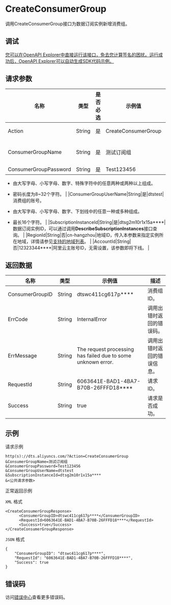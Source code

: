 # CreateConsumerGroup

调用CreateConsumerGroup接口为数据订阅实例新增消费组。

## 调试

[您可以在OpenAPI Explorer中直接运行该接口，免去您计算签名的困扰。运行成功后，OpenAPI Explorer可以自动生成SDK代码示例。](https://api.aliyun.com/#product=Dts&api=CreateConsumerGroup&type=RPC&version=2020-01-01)

## 请求参数

|名称|类型|是否必选|示例值|描述|
|--|--|----|---|--|
|Action|String|是|CreateConsumerGroup|系统规定参数，取值：**CreateConsumerGroup**。 |
|ConsumerGroupName|String|是|测试订阅组|消费组名称，不超过128个字符。建议配置具有业务意义的名称，便于后续识别。 |
|ConsumerGroupPassword|String|是|Test123456|消费组账号的密码。

 -   由大写字母、小写字母、数字、特殊字符中的任意两种或两种以上组成。
-   密码长度为8~32个字符。 |
|ConsumerGroupUserName|String|是|dtstest|消费组的账号。

 -   由大写字母、小写字母、数字、下划线中的任意一种或多种组成。
-   最长16个字符。 |
|SubscriptionInstanceId|String|是|dtsg2m10r1x15a\*\*\*\*|数据订阅实例ID，可以通过调用**DescribeSubscriptionInstances**接口查询。 |
|RegionId|String|否|cn-hangzhou|地域ID，传入本参数来指定实例所在地域，详情请参见[支持的地域列表](~141033~)。 |
|AccountId|String|否|12323344\*\*\*\*|阿里云主账号ID，无需设置，该参数即将下线。 |

## 返回数据

|名称|类型|示例值|描述|
|--|--|---|--|
|ConsumerGroupID|String|dtswc411cg617p\*\*\*\*|消费组ID。 |
|ErrCode|String|InternalError|调用出错时返回的错误码。 |
|ErrMessage|String|The request processing has failed due to some unknown error.|调用出错时返回的错误信息。 |
|RequestId|String|6063641E-BAD1-4BA7-B70B-26FFFD18\*\*\*\*|请求ID。 |
|Success|String|true|请求是否成功。 |

## 示例

请求示例

```
http(s)://dts.aliyuncs.com/?Action=CreateConsumerGroup
&ConsumerGroupName=测试订阅组
&ConsumerGroupPassword=Test123456
&ConsumerGroupUserName=dtstest
&SubscriptionInstanceId=dtsg2m10r1x15a****
&<公共请求参数>
```

正常返回示例

`XML` 格式

```
<CreateConsumerGroupResponse>
      <ConsumerGroupID>dtswc411cg617p****</ConsumerGroupID>
      <RequestId>6063641E-BAD1-4BA7-B70B-26FFFD18****</RequestId>
      <Success>true</Success>
</CreateConsumerGroupResponse>
```

`JSON` 格式

```
{
	"ConsumerGroupID": "dtswc411cg617p****",
	"RequestId": "6063641E-BAD1-4BA7-B70B-26FFFD18****",
	"Success": true
}
```

## 错误码

访问[错误中心](https://error-center.aliyun.com/status/product/Dts)查看更多错误码。

